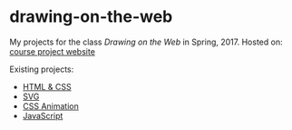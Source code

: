 # drawing-on-the-web
My projects for the class *Drawing on the Web* in Spring, 2017. 
Hosted on: [course project website](http://i6.cims.nyu.edu/~xt405/380/)

Existing projects: 

- [HTML & CSS](http://i6.cims.nyu.edu/~xt405/380/01-html-css/)
- [SVG](http://i6.cims.nyu.edu/~xt405/380/02-svg-icon/)
- [CSS Animation](http://i6.cims.nyu.edu/~xt405/380/03-css-animation/)
- [JavaScript](http://i6.cims.nyu.edu/~xt405/380/05-javascript/)
